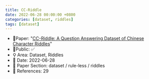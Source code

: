 ```yaml
---
title: CC-Riddle
date: 2022-06-28 00:00:00 +0800
categories: [dataset, riddles]
tags: [dataset]
---
```


- 📙Paper: "[CC-Riddle: A Question Answering Dataset of Chinese Character Riddles](https://www.semanticscholar.org/paper/CC-Riddle%3A-A-Question-Answering-Dataset-of-Chinese-Xu-Zhang/db4906c7cc08cfd324bcc8a78a8faa747b78ddff)"
- 🔑Public: ✅
- ⚲ Area: Dataset, Riddles
- 📅 Date: 2022-06-28
- 🔎 Paper Section: dataset / rule-less / riddles
- 📝 References: 29
